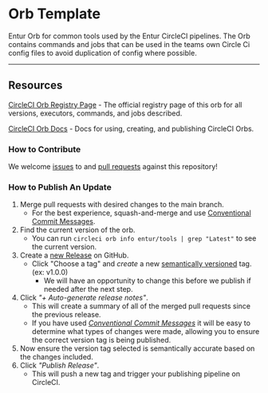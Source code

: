 # Orb Template

<!---
[![CircleCI Build Status](https://circleci.com/gh/entur/circleci-tools-orb.svg?style=shield "CircleCI Build Status")](https://circleci.com/gh/entur/circleci-tools-orb) [![CircleCI Orb Version](https://badges.circleci.com/orbs/entur/tools.svg)](https://circleci.com/orbs/registry/orb/entur/tools) [![GitHub License](https://img.shields.io/badge/license-MIT-lightgrey.svg)](https://raw.githubusercontent.com/entur/circleci-tools-orb/master/LICENSE) [![CircleCI Community](https://img.shields.io/badge/community-CircleCI%20Discuss-343434.svg)](https://discuss.circleci.com/c/ecosystem/orbs)

--->

Entur Orb for common tools used by the Entur CircleCI pipelines.
The Orb contains commands and jobs that can be used in the teams own Circle Ci config files to avoid duplication of
config where possible.

---

## Resources

[CircleCI Orb Registry Page](https://circleci.com/orbs/registry/orb/entur/tools) - The official registry page of this
orb for all versions, executors, commands, and jobs described.

[CircleCI Orb Docs](https://circleci.com/docs/2.0/orb-intro/#section=configuration) - Docs for using, creating, and
publishing CircleCI Orbs.

### How to Contribute

We welcome [issues](https://github.com/entur/circleci-tools-orb/issues) to
and [pull requests](https://github.com/entur/circleci-tools-orb/pulls) against this repository!

### How to Publish An Update

1. Merge pull requests with desired changes to the main branch.
    - For the best experience, squash-and-merge and
      use [Conventional Commit Messages](https://conventionalcommits.org/).
2. Find the current version of the orb.
    - You can run `circleci orb info entur/tools | grep "Latest"` to see the current version.
3. Create a [new Release](https://github.com/entur/circleci-tools-orb/releases/new) on GitHub.
    - Click "Choose a tag" and _create_ a new [semantically versioned](http://semver.org/) tag. (ex: v1.0.0)
        - We will have an opportunity to change this before we publish if needed after the next step.
4. Click _"+ Auto-generate release notes"_.
    - This will create a summary of all of the merged pull requests since the previous release.
    - If you have used _[Conventional Commit Messages](https://conventionalcommits.org/)_ it will be easy to determine
      what types of changes were made, allowing you to ensure the correct version tag is being published.
5. Now ensure the version tag selected is semantically accurate based on the changes included.
6. Click _"Publish Release"_.
    - This will push a new tag and trigger your publishing pipeline on CircleCI.